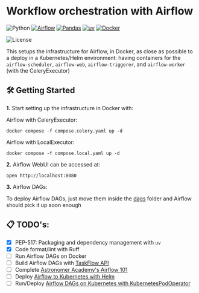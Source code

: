 # Workflow orchestration with Airflow

![Python](https://img.shields.io/badge/Python-3.12-4B8BBE.svg?style=flat&logo=python&logoColor=FFD43B&labelColor=306998)
[![Airflow](https://img.shields.io/badge/Airflow-2.10-3772FF?style=flat&logo=apacheairflow&logoColor=white&labelColor=3772FF)](https://airflow.apache.org/docs/apache-airflow/stable/core-concepts/taskflow.html)
[![Pandas](https://img.shields.io/badge/pandas-150458?style=flat&logo=pandas&logoColor=E70488&labelColor=150458)](https://pandas.pydata.org/docs/user_guide/)
[![uv](https://img.shields.io/badge/astral/uv-261230?style=flat&logo=uv&logoColor=DE5FE9&labelColor=261230)](https://docs.astral.sh/uv/getting-started/installation/)
[![Docker](https://img.shields.io/badge/Docker-329DEE?style=flat&logo=docker&logoColor=white&labelColor=329DEE)](https://docs.docker.com/get-docker/)

![License](https://img.shields.io/badge/license-CC--BY--SA--4.0-31393F?style=flat&logo=creativecommons&logoColor=black&labelColor=white)

This setups the infrastructure for Airflow, in Docker, as close as possible to a deploy in a Kubernetes/Helm environment: having containers for the `airflow-scheduler`, `airflow-web`, `airflow-triggerer`, and `airflow-worker` (with the CeleryExecutor)


## 🛠️ Getting Started

**1.** Start setting up the infrastructure in Docker with:

Airflow with CeleryExecutor:
```shell
docker compose -f compose.celery.yaml up -d
```

Airflow with LocalExecutor:
```shell
docker compose -f compose.local.yaml up -d
```

**2.** Airflow WebUI can be accessed at:
```shell
open http://localhost:8080
```

**3.** Airflow DAGs:

To deploy Airflow DAGs, just move them inside the [dags](dags/) folder and Airflow should pick it up soon enough

## 📋 TODO's:
- [x] PEP-517: Packaging and dependency management with `uv`
- [x] Code format/lint with Ruff
- [ ] Run Airflow DAGs on Docker
- [ ] Build Airflow DAGs with [TaskFlow API](https://airflow.apache.org/docs/apache-airflow/stable/tutorial/taskflow.html)
- [ ] Complete [Astronomer Academy's Airflow 101](https://academy.astronomer.io/path/airflow-101)
- [ ] Deploy [Airflow to Kubernetes with Helm](https://airflow.apache.org/docs/helm-chart/stable/index.html)
- [ ] Run/Deploy [Airflow DAGs on Kubernetes with KubernetesPodOperator](https://airflow.apache.org/docs/apache-airflow-providers-cncf-kubernetes/stable/operators.html)
